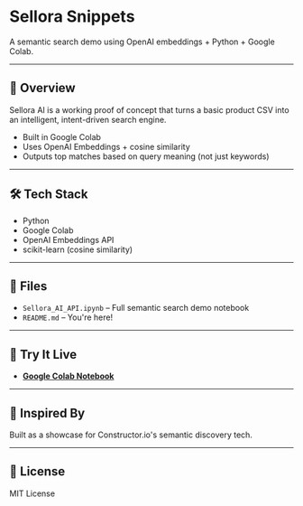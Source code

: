 # Sellora Snippets

A semantic search demo using OpenAI embeddings + Python + Google Colab.

---

## 📌 Overview

Sellora AI is a working proof of concept that turns a basic product CSV into an intelligent, intent-driven search engine.

- Built in Google Colab
- Uses OpenAI Embeddings + cosine similarity
- Outputs top matches based on query meaning (not just keywords)

---

## 🛠️ Tech Stack

- Python
- Google Colab
- OpenAI Embeddings API
- scikit-learn (cosine similarity)

---

## 📂 Files

- `Sellora_AI_API.ipynb` – Full semantic search demo notebook
- `README.md` – You're here!

---

## 🚀 Try It Live

- **[Google Colab Notebook](https://colab.research.google.com/drive/PASTE-YOUR-LINK-HERE)**

---

## 🧠 Inspired By

Built as a showcase for Constructor.io's semantic discovery tech.

---

## 📄 License

MIT License
